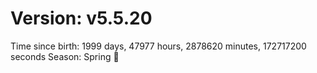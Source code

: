 # Version: v5.5.20
Time since birth: 1999 days, 47977 hours, 2878620 minutes, 172717200 seconds
Season: Spring 🌸
